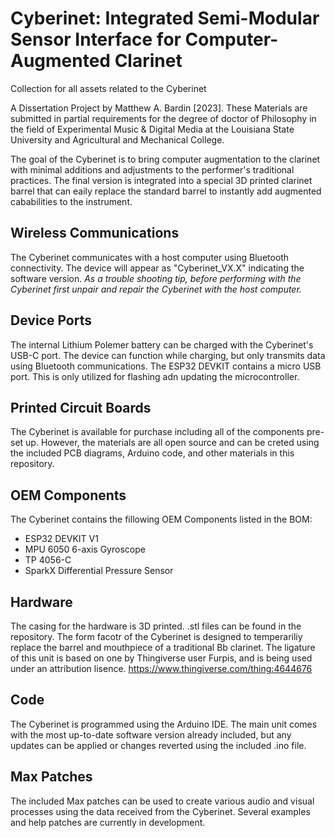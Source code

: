 # Cyberinet: Integrated Semi-Modular Sensor Interface for Computer-Augmented Clarinet
 Collection for all assets related to the Cyberinet
 
 A Dissertation Project by Matthew A. Bardin [2023]. These Materials are submitted in partial requirements for the degree of doctor of Philosophy in the field of Experimental Music & Digital Media at the Louisiana State University and Agricultural and Mechanical College.
 
 
 The goal of the Cyberinet is to bring computer augmentation to the clarinet with minimal additions and adjustments to the performer's traditional practices. The final version is integrated into a special 3D printed clarinet barrel that can eaily replace the standard barrel to instantly add augmented cababilities to the instrument.
 
 ## Wireless Communications
 The Cyberinet communicates with a host computer using Bluetooth connectivity. The device will appear as "Cyberinet_VX.X" indicating the software version. 
 _As a trouble shooting tip, before performing with the Cyberinet first unpair and repair the Cyberinet with the host computer._ 
 
 
 ## Device Ports
 The internal Lithium Polemer battery can be charged with the Cyberinet's USB-C port. The device can function while charging, but only transmits data using Bluetooth communications.
 The ESP32 DEVKIT contains a micro USB port. This is only utilized for flashing adn updating the microcontroller.
 
 
 ## Printed Circuit Boards
 The Cyberinet is available for purchase including all of the components pre-set up. However, the materials are all open source and can be creted using the included PCB diagrams, Arduino code, and other materials in this repository.
 
 ## OEM Components
 The Cyberinet contains the fillowing OEM Components listed in the BOM:
 * ESP32 DEVKIT V1
 * MPU 6050 6-axis Gyroscope
 * TP 4056-C
 * SparkX Differential Pressure Sensor 
 
 ## Hardware
 The casing for the hardware is 3D printed. .stl files can be found in the repository. The form facotr of the Cyberinet is designed to temperariliy replace the barrel and mouthpiece of a traditional Bb clarinet. The ligature of this unit is based on one by Thingiverse user Furpis, and is being used under an attribution lisence. https://www.thingiverse.com/thing:4644676
 
 ## Code
 The Cyberinet is programmed using the Arduino IDE. The main unit comes with the most up-to-date software version already included, but any updates can be applied or changes reverted using the included .ino file.
 
 ## Max Patches
 The included Max patches can be used to create various audio and visual processes using the data received from the Cyberinet. Several examples and help patches are currently in development.
